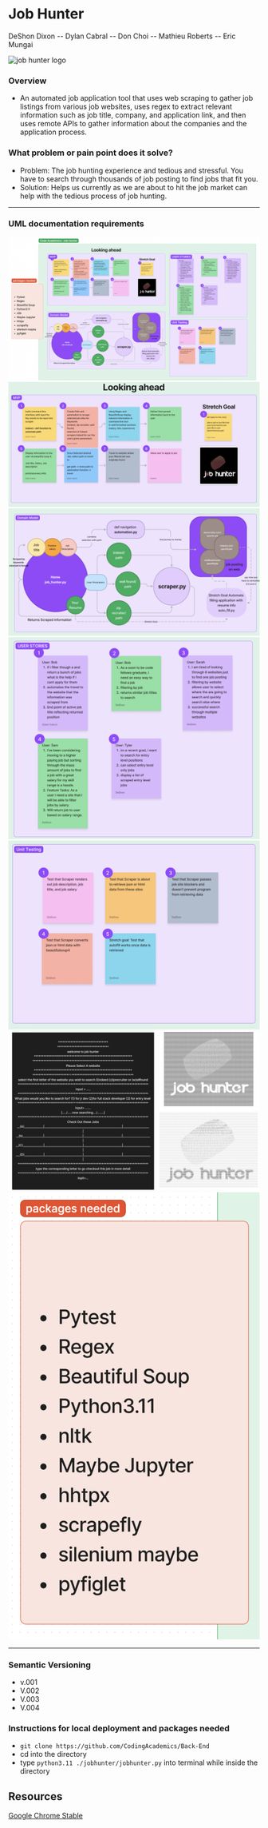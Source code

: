 # Job Hunter
DeShon Dixon -- Dylan Cabral -- Don Choi -- Mathieu Roberts -- Eric Mungai

<img width="791" alt="job hunter logo" src="https://user-images.githubusercontent.com/107225817/212418661-7e42a0d9-c000-45b9-bd34-a12e1db7acd4.png">

### Overview
-  An automated job application tool that uses web scraping to gather job listings from various job websites, uses regex to extract relevant information such as job title, company, and application link, and then uses remote APIs to gather information about the companies and the application process.


### What problem or pain point does it solve? 
- Problem: The job hunting experience and tedious and stressful. You have to search through thousands of job posting to find jobs that fit you.
- Solution: Helps us currently as we are about to hit the job market can help with the tedious process of job hunting.


--------------


### UML documentation requirements

![Whiteboard Image](./images/1.png)
![Whiteboard Image](./images/2.png)
![Whiteboard Image](./images/4.png)
![Whiteboard Image](./images/5.png)
![Whiteboard Image](./images/6.png)
![Whiteboard Image](./images/7.png)
![Whiteboard Image](./images/3.png)

------------

### Semantic Versioning
- v.001 
- V.002 
- V.003 
- V.004 

### Instructions for local deployment and packages needed
- `git clone https://github.com/CodingAcademics/Back-End`
- cd into the directory
- type `python3.11 ./jobhunter/jobhunter.py` into terminal while inside the directory


## Resources
[Google Chrome Stable](https://stackoverflow.com/questions/27423684/unable-to-locate-package-google-chrome-stable-ubuntu12-on-openstack)

